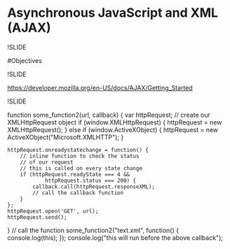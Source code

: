 # Asynchronous JavaScript and XML (AJAX)

!SLIDE

#Objectives

!SLIDE

https://developer.mozilla.org/en-US/docs/AJAX/Getting_Started

!SLIDE

function some_function2(url, callback) {
    var httpRequest; // create our XMLHttpRequest object
    if (window.XMLHttpRequest) {
        httpRequest = new XMLHttpRequest();
    } else if (window.ActiveXObject) {
        httpRequest = new
            ActiveXObject("Microsoft.XMLHTTP");
    }

    httpRequest.onreadystatechange = function() {
        // inline function to check the status
        // of our request
        // this is called on every state change
        if (httpRequest.readyState === 4 &&
                httpRequest.status === 200) {
            callback.call(httpRequest.responseXML);
            // call the callback function
        }
    };
    httpRequest.open('GET', url);
    httpRequest.send();
}
// call the function
some_function2("text.xml", function() {
    console.log(this);
});
console.log("this will run before the above callback");
